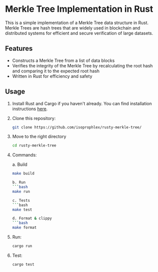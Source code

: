 # Merkle Tree Implementation in Rust

This is a simple implementation of a Merkle Tree data structure in Rust. Merkle Trees are hash trees that are widely used in blockchain and distributed systems for efficient and secure verification of large datasets.

## Features

- Constructs a Merkle Tree from a list of data blocks
- Verifies the integrity of the Merkle Tree by recalculating the root hash and comparing it to the expected root hash
- Written in Rust for efficiency and safety

## Usage

1. Install Rust and Cargo if you haven't already. You can find installation instructions [here](https://www.rust-lang.org/tools/install).

2. Clone this repository:

   ```bash
   git clone https://github.com/isoprophlex/rusty-merkle-tree/

3. Move to the right directory
    ```bash
   cd rusty-merkle-tree
    
4. Commands:
   
   a. Build
      ```bash
      make build
   
   b. Run
      ```bash
      make run
      
   c. Tests
      ```bash
      make test
      
   d. Format & clippy
      ```bash
      make format

   
3. Run:
    ```bash
   cargo run
4. Test:
    ```bash
   cargo test
   
